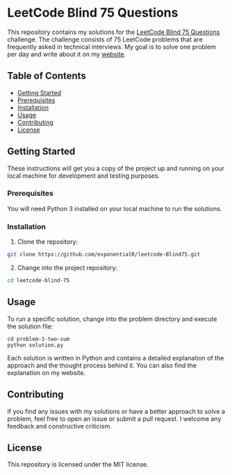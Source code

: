 # LeetCode Blind 75 Questions

This repository contains my solutions for the [LeetCode Blind 75 Questions](https://leetcode.com/list/xi4ci4ig/) challenge. The challenge consists of 75 LeetCode problems that are frequently asked in technical interviews. My goal is to solve one problem per day and write about it on my [website](https://samueladebayo.com).

## Table of Contents

- [Getting Started](##getting-started)
- [Prerequisites](#prerequisites)
- [Installation](#installation)
- [Usage](#usage)
- [Contributing](#contributing)
- [License](#license)

## Getting Started

These instructions will get you a copy of the project up and running on your local machine for development and testing purposes.

### Prerequisites

You will need Python 3 installed on your local machine to run the solutions.

### Installation

1. Clone the repository:

```sh
git clone https://github.com/exponentialR/leetcode-Blind75.git
```
2. Change into the project repository:
```sh
cd leetcode-blind-75
```

## Usage
To run a specific solution, change into the problem directory and execute the solution file:

```shell
cd problem-1-two-sum
python solution.py
```
Each solution is written in Python and contains a detailed explanation of the approach and the thought process behind it. You can also find the explanation on my website.

## Contributing
If you find any issues with my solutions or have a better approach to solve a problem, feel free to open an issue or submit a pull request. I welcome any feedback and constructive criticism.

## License
This repository is licensed under the MIT license.